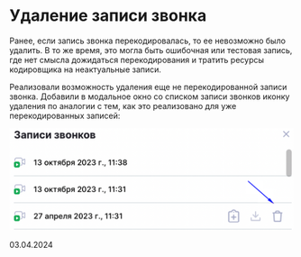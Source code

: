 # Удаление записи звонка

Ранее, если запись звонка перекодировалась, то ее невозможно было удалить. В то же время, это могла быть ошибочная или тестовая запись, где нет смысла дожидаться перекодирования и тратить ресурсы кодировщика на неактуальные записи.

Реализовали возможность удаления еще не перекодированной записи звонка. Добавили в модальное окно со списком записи звонков иконку удаления по аналогии с тем, как это реализовано для уже перекодированных записей:

![](<../../.gitbook/assets/image (1) (1) (1) (1) (1) (1) (1) (1) (1) (1) (1) (1) (1) (1) (1) (1) (1) (1) (1) (1) (1) (1) (1) (1) (1) (1) (1) (1) (1) (1) (1) (1) (1).png>)

03.04.2024
